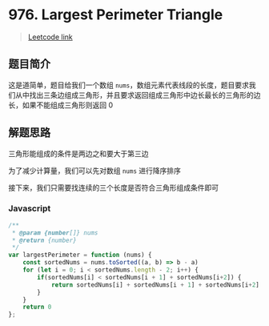 # 976. Largest Perimeter Triangle

> [Leetcode link](https://leetcode.com/problems/largest-perimeter-triangle)

## 题目简介

这是道简单，题目给我们一个数组 `nums`，数组元素代表线段的长度，题目要求我们从中找出三条边组成三角形，并且要求返回组成三角形中边长最长的三角形的边长，如果不能组成三角形则返回 0

## 解题思路

三角形能组成的条件是两边之和要大于第三边

为了减少计算量，我们可以先对数组 `nums` 进行降序排序

接下来，我们只需要找连续的三个长度是否符合三角形组成条件即可

### Javascript

```javascript
/**
 * @param {number[]} nums
 * @return {number}
 */
var largestPerimeter = function (nums) {
    const sortedNums = nums.toSorted((a, b) => b - a)
    for (let i = 0; i < sortedNums.length - 2; i++) {
        if(sortedNums[i] < sortedNums[i + 1] + sortedNums[i+2]) {
            return sortedNums[i] + sortedNums[i + 1] + sortedNums[i+2]
        }
    }
    return 0
};
```